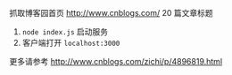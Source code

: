 抓取博客园首页 <http://www.cnblogs.com/> 20 篇文章标题

1. `node index.js` 启动服务
2. 客户端打开 `localhost:3000`

更多请参考 <http://www.cnblogs.com/zichi/p/4896819.html>